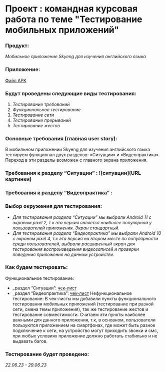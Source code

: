 # Проект : командная курсовая работа по теме "Тестирование мобильных приложений"
### Продукт:
_Мобильное приложение Skyeng для изучения английского языка_

### Приложение:
[Файл APK](https://drive.google.com/file/d/1MNPj6_E7GxtomEc7ta8izvOAHLPRRXCu/view?usp=share_link)
### Будут проведены следующие виды тестирования:

1. _Тестирование требований_
2. _Функциональное тестирование_
3. _Тестирование сети_
4. _Тестирование прерываний_
5. _Тестирование жестов_

 
### Основные требования (главная user story):
В мобильном приложении Skyeng для изучения английского языка тестируем функционал двух разделов: «Ситуации» и «Видеопрактика». Переход в эти разделы возможен с главного экрана приложения.
### Требования к разделу “Ситуации” : !⁠[ситуации]​(URL картинки)
### Требования к разделу “Видеопрактика” : <img src="">

### Выбор окружения для тестирования:
* _Для тестирования раздела “Ситуации” мы выбрали Android 11 с экраном pixel 2, т.к эта версия является наиболее популярной у пользователей приложения. Экран стандартный._
* _Для тестирования раздела “Видеопрактика” мы выбрали Android 10 с экраном pixel 4, т.к эта версия на втором месте по популярности среди пользователей, выбрали расширенный экран для тестирования воспроизведения видеозаписей и проверки поведения приложения на данном устройстве._
 
### Как будем тестировать:
Функциональное тестирование:
* _раздел “Ситуации”: [чек-лист]()
* _раздел “Видеопрактика”: [чек-лист]()
Нефункциональное тестирование:
    В чек-листы мы добавили пункты функционального тестирования мобильных приложений (тестирование при разной сети, смена темы приложения), так же тестирование жестов и тестирование совместимости. Считаем эти пункты наиболее важными для данного приложения, т.к, в основном, пользователи пользуются приложением на смартфонах, где может быть разное подключение к сети, на устройство могут приходить звонки и смс, при любых условиях приложение должно работать стабильно и не выдавать багов.
 
### Тестирование будет проведено:
_22.06.23 - 29.06.23_



